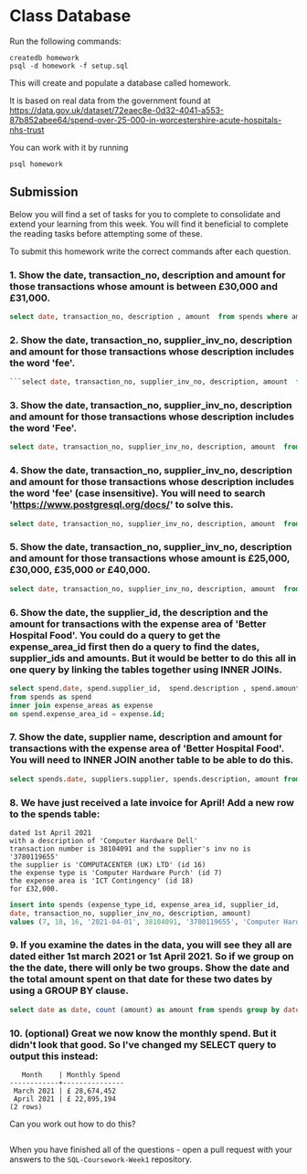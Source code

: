 # Class Database

Run the following commands:

```
createdb homework
psql -d homework -f setup.sql
```

This will create and populate a database called homework.

It is based on real data from the government found at
https://data.gov.uk/dataset/72eaec8e-0d32-4041-a553-87b852abee64/spend-over-25-000-in-worcestershire-acute-hospitals-nhs-trust

You can work with it by running

```
psql homework
```

## Submission

Below you will find a set of tasks for you to complete to consolidate and extend your learning from this week. You will find it beneficial to complete the reading tasks before attempting some of these.

To submit this homework write the correct commands after each question.

### 1. Show the date, transaction_no, description and amount for those transactions whose amount is between £30,000 and £31,000.

```sql
select date, transaction_no, description , amount  from spends where amount > 30000 and amount < 31000;
```

### 2. Show the date, transaction_no, supplier_inv_no, description and amount for those transactions whose description includes the word 'fee'.

````sql
```select date, transaction_no, supplier_inv_no, description, amount  from spends where description like '%fee%';
````

### 3. Show the date, transaction_no, supplier_inv_no, description and amount for those transactions whose description includes the word 'Fee'.

```sql
select date, transaction_no, supplier_inv_no, description, amount  from spends where description like '%Fee%';
```

### 4. Show the date, transaction_no, supplier_inv_no, description and amount for those transactions whose description includes the word 'fee' (case insensitive). You will need to search 'https://www.postgresql.org/docs/' to solve this.

```sql
select date, transaction_no, supplier_inv_no, description, amount  from spends where description ilike '%fee%';
```

### 5. Show the date, transaction_no, supplier_inv_no, description and amount for those transactions whose amount is £25,000, £30,000, £35,000 or £40,000.

```sql
select date, transaction_no, supplier_inv_no, description, amount  from spends where amount = 25000 or amount = 30000 or amount = 35000 or amount = 40000;
```

### 6. Show the date, the supplier_id, the description and the amount for transactions with the expense area of 'Better Hospital Food'. You could do a query to get the expense_area_id first then do a query to find the dates, supplier_ids and amounts. But it would be better to do this all in one query by linking the tables together using INNER JOINs.

```sql
select spend.date, spend.supplier_id,  spend.description , spend.amount, expense.expense_area
from spends as spend
inner join expense_areas as expense
on spend.expense_area_id = expense.id;
```

### 7. Show the date, supplier name, description and amount for transactions with the expense area of 'Better Hospital Food'. You will need to INNER JOIN another table to be able to do this.

```sql
select spends.date, suppliers.supplier, spends.description, amount from spends inner join expense_areas on spends.expense_area_id = expense_areas.id inner join suppliers on spends.supplier_id = suppliers.id where expense_area = 'Better Hospital Food';
```

### 8. We have just received a late invoice for April! Add a new row to the spends table:

    dated 1st April 2021
    with a description of 'Computer Hardware Dell'
    transaction number is 38104091 and the supplier's inv no is '3780119655'
    the supplier is 'COMPUTACENTER (UK) LTD' (id 16)
    the expense type is 'Computer Hardware Purch' (id 7)
    the expense area is 'ICT Contingency' (id 18)
    for £32,000.

```sql
insert into spends (expense_type_id, expense_area_id, supplier_id, 
date, transaction_no, supplier_inv_no, description, amount) 
values (7, 18, 16, '2021-04-01', 38104091, '3780119655', 'Computer Hardware Dell', 32000);

```

### 9. If you examine the dates in the data, you will see they all are dated either 1st march 2021 or 1st April 2021. So if we group on the the date, there will only be two groups. Show the date and the total amount spent on that date for these two dates by using a GROUP BY clause.

```sql
select date as date, count (amount) as amount from spends group by date;
```

### 10. (optional) Great we now know the monthly spend. But it didn't look that good. So I've changed my SELECT query to output this instead:

```
   Month    | Monthly Spend
------------+---------------
 March 2021 | £ 28,674,452
 April 2021 | £ 22,895,194
(2 rows)
```

Can you work out how to do this?

```sql

```

When you have finished all of the questions - open a pull request with your answers to the `SQL-Coursework-Week1` repository.
